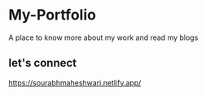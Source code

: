 # My-Portfolio
A place to know more about my work and  read my blogs
## let's connect
https://sourabhmaheshwari.netlify.app/

